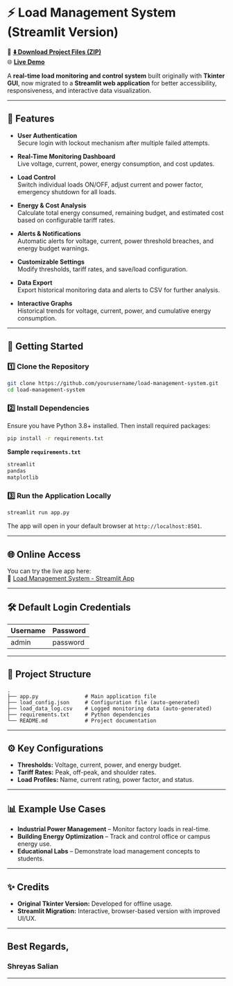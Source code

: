 # ⚡ Load Management System (Streamlit Version)

🔗 **[⬇️ Download Project Files (ZIP)](https://loadmanagementsystem.streamlit.app/?download=true)**  
🌐 **[Live Demo](https://loadmanagementsystem.streamlit.app/)**

A **real-time load monitoring and control system** built originally with **Tkinter GUI**, now migrated to a **Streamlit web application** for better accessibility, responsiveness, and interactive data visualization.

---

## 📌 Features

- **User Authentication**  
  Secure login with lockout mechanism after multiple failed attempts.

- **Real-Time Monitoring Dashboard**  
  Live voltage, current, power, energy consumption, and cost updates.

- **Load Control**  
  Switch individual loads ON/OFF, adjust current and power factor, emergency shutdown for all loads.

- **Energy & Cost Analysis**  
  Calculate total energy consumed, remaining budget, and estimated cost based on configurable tariff rates.

- **Alerts & Notifications**  
  Automatic alerts for voltage, current, power threshold breaches, and energy budget warnings.

- **Customizable Settings**  
  Modify thresholds, tariff rates, and save/load configuration.

- **Data Export**  
  Export historical monitoring data and alerts to CSV for further analysis.

- **Interactive Graphs**  
  Historical trends for voltage, current, power, and cumulative energy consumption.

---

## 🚀 Getting Started

### 1️⃣ Clone the Repository
```bash
git clone https://github.com/yourusername/load-management-system.git
cd load-management-system
```

### 2️⃣ Install Dependencies
Ensure you have Python 3.8+ installed. Then install required packages:
```bash
pip install -r requirements.txt
```

**Sample `requirements.txt`**
```txt
streamlit
pandas
matplotlib
```

### 3️⃣ Run the Application Locally
```bash
streamlit run app.py
```
The app will open in your default browser at `http://localhost:8501`.

---

## 🌐 Online Access
You can try the live app here:  
🔗 [Load Management System - Streamlit App](https://loadmanagementsystem.streamlit.app/)

---

## 🛠 Default Login Credentials
| Username | Password  |
|----------|-----------|
| admin    | password  |

---

## 📂 Project Structure
```
.
├── app.py               # Main application file
├── load_config.json     # Configuration file (auto-generated)
├── load_data_log.csv    # Logged monitoring data (auto-generated)
├── requirements.txt     # Python dependencies
└── README.md            # Project documentation
```

---

## ⚙️ Key Configurations
- **Thresholds:** Voltage, current, power, and energy budget.
- **Tariff Rates:** Peak, off-peak, and shoulder rates.
- **Load Profiles:** Name, current rating, power factor, and status.

---

## 📊 Example Use Cases
- **Industrial Power Management** – Monitor factory loads in real-time.
- **Building Energy Optimization** – Track and control office or campus energy use.
- **Educational Labs** – Demonstrate load management concepts to students.

---
## ✨ Credits
- **Original Tkinter Version:** Developed for offline usage.
- **Streamlit Migration:** Interactive, browser-based version with improved UI/UX.

---

## Best Regards,
### Shreyas Salian

---

